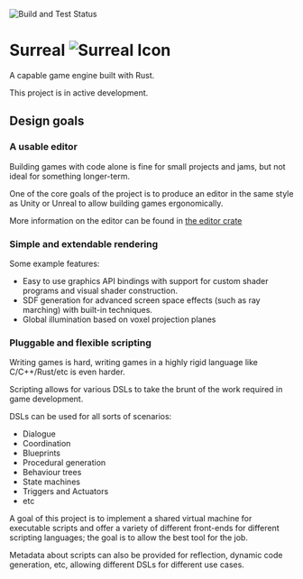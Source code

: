 ![Build and Test Status](https://github.com/mattkleiny/surreal-rust/workflows/Build%20and%20Test/badge.svg)

# Surreal ![Surreal Icon](./surreal.ico)

A capable game engine built with Rust.

This project is in active development.

## Design goals

### A usable editor

Building games with code alone is fine for small projects and jams, but not
ideal for something longer-term.

One of the core goals of the project is to produce an editor in the same style
as Unity or Unreal to allow building games ergonomically.

More information on the editor can be found in [the editor crate](./editor)

### Simple and extendable rendering

Some example features:
* Easy to use graphics API bindings with support for custom shader programs and visual shader construction.
* SDF generation for advanced screen space effects (such as ray marching) with built-in techniques.
* Global illumination based on voxel projection planes

### Pluggable and flexible scripting

Writing games is hard, writing games in a highly rigid language like C/C++/Rust/etc is even harder.

Scripting allows for various DSLs to take the brunt of the work required in game development.

DSLs can be used for all sorts of scenarios:

* Dialogue
* Coordination
* Blueprints
* Procedural generation
* Behaviour trees
* State machines
* Triggers and Actuators
* etc

A goal of this project is to implement a shared virtual machine for executable scripts and offer a variety of different front-ends for different scripting languages; the goal is to allow the best tool for the job.

Metadata about scripts can also be provided for reflection, dynamic code generation, etc, allowing different DSLs for different use cases.
